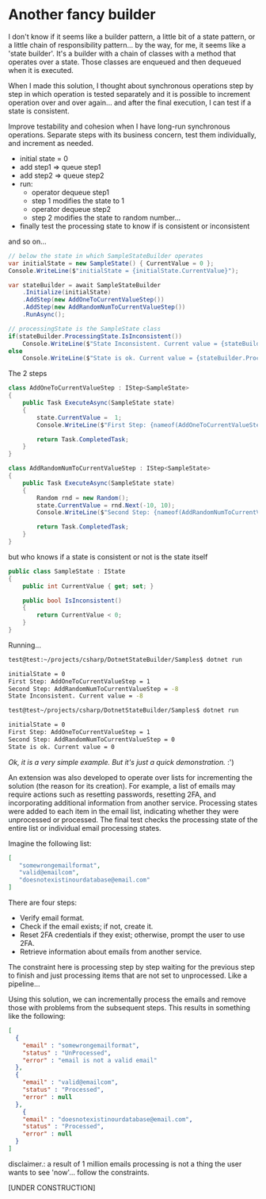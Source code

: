 # Another fancy builder

I don't know if it seems like a builder pattern, a little bit of a state pattern, or a little chain of responsibility pattern... by the way, for me, it seems like a 'state builder'. It's a builder with a chain of classes with a method that operates over a state. Those classes are enqueued and then dequeued when it is executed.

When I made this solution, I thought about synchronous operations step by step in which operation is tested separately and it is possible to increment operation over and over again... and after the final execution, I can test if a state is consistent.

Improve testability and cohesion when I have long-run synchronous operations. Separate steps with its business concern, test them individually, and increment as needed.

- initial state  = 0
- add step1 => queue step1
- add step2 => queue step2
- run:
  - operator dequeue step1
  - step 1 modifies the state to 1
  - operator dequeue step2
  - step 2 modifies the state to random number...
- finally test the processing state to know if is consistent or inconsistent

and so on...

```c#
// below the state in which SampleStateBuilder operates
var initialState = new SampleState() { CurrentValue = 0 };
Console.WriteLine($"initialState = {initialState.CurrentValue}");

var stateBuilder = await SampleStateBuilder
    .Initialize(initialState)
    .AddStep(new AddOneToCurrentValueStep())
    .AddStep(new AddRandomNumToCurrentValueStep())
    .RunAsync();

// processingState is the SampleState class
if(stateBuilder.ProcessingState.IsInconsistent()) 
    Console.WriteLine($"State Inconsistent. Current value = {stateBuilder.ProcessingState.CurrentValue}");
else 
    Console.WriteLine($"State is ok. Current value = {stateBuilder.ProcessingState.CurrentValue}");
```

The 2 steps

```c#
class AddOneToCurrentValueStep : IStep<SampleState>
{
    public Task ExecuteAsync(SampleState state)
    {
        state.CurrentValue =  1;
        Console.WriteLine($"First Step: {nameof(AddOneToCurrentValueStep)} = {state.CurrentValue}");

        return Task.CompletedTask;
    }
}

class AddRandomNumToCurrentValueStep : IStep<SampleState>
{
    public Task ExecuteAsync(SampleState state)
    {
        Random rnd = new Random();
        state.CurrentValue = rnd.Next(-10, 10);
        Console.WriteLine($"Second Step: {nameof(AddRandomNumToCurrentValueStep)} = {state.CurrentValue}");

        return Task.CompletedTask;
    }
}
```

but who knows if a state is consistent or not is the state itself

```c#
public class SampleState : IState
{
    public int CurrentValue { get; set; }

    public bool IsInconsistent()
    {
        return CurrentValue < 0;  
    }
}
```

Running...

```bash
test@test:~/projects/csharp/DotnetStateBuilder/Samples$ dotnet run

initialState = 0
First Step: AddOneToCurrentValueStep = 1
Second Step: AddRandomNumToCurrentValueStep = -8
State Inconsistent. Current value = -8

test@test~/projects/csharp/DotnetStateBuilder/Samples$ dotnet run

initialState = 0
First Step: AddOneToCurrentValueStep = 1
Second Step: AddRandomNumToCurrentValueStep = 0
State is ok. Current value = 0
```

*Ok, it is a very simple example. But it's just a quick demonstration.* :')

An extension was also developed to operate over lists for incrementing the solution (the reason for its creation). For example, a list of emails may require actions such as resetting passwords, resetting 2FA, and incorporating additional information from another service. Processing states were added to each item in the email list, indicating whether they were unprocessed or processed. The final test checks the processing state of the entire list or individual email processing states.

Imagine the following list:

```json
[
   "somewrongemailformat",
   "valid@emailcom",
   "doesnotexistinourdatabase@email.com"
]
```

There are four steps:

- Verify email format.
- Check if the email exists; if not, create it.
- Reset 2FA credentials if they exist; otherwise, prompt the user to use 2FA.
- Retrieve information about emails from another service.

The constraint here is processing step by step waiting for the previous step to finish and just processing items that are not set to unprocessed. Like a pipeline...

Using this solution, we can incrementally process the emails and remove those with problems from the subsequent steps. This results in something like the following:

```json
[
  { 
    "email" : "somewrongemailformat",
    "status" : "UnProcessed", 
    "error" : "email is not a valid email"
  },
  { 
    "email" : "valid@emailcom",
    "status" : "Processed", 
    "error" : null
  },
    { 
    "email" : "doesnotexistinourdatabase@email.com",
    "status" : "Processed", 
    "error" : null
  }
]
```

disclaimer.: a result of 1 million emails processing is not a thing the user wants to see 'now'... follow the constraints.

[UNDER CONSTRUCTION]
